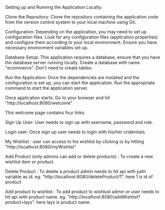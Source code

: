 Setting up and Running the Application Locally:

Clone the Repository:
Clone the repository containing the application code from the version control system to your local machine using Git.

Configuration:
Depending on the application, you may need to set up configuration files. 
Look for any configuration files (application.properties) and configure them according to your local environment. 
Ensure you have necessary environment variables set up.

Database Setup:
This application requires a database, ensure that you have the database server running locally.
Create a database with name "ecommerce". Don't need to create tables.

Run the Application:
Once the dependencies are installed and the configuration is set up, you can start the application. 
Run the appropriate command to start the application server.

Once application starts. Go to your browser and hit "http://localhost:8080/welcome"

This welcome page contains four links:

Sign Up User: User needs to sign up with username, password and role.

Login user: Once sign up user needs to login with his/her cridentials.

My Wishlist : user can access to his wishlist by clicking or by hitting "http://localhost:8080/myWishlist"

Add Product (only admins can add or delete products) : To create a new wishlist item or product.

Delete Product : To delete a product admin needs to hit api with path variable as id. eg. "http://localhost:8080/deleteProduct/1". here 1 is id of product

Add product to wishlist : To add product to wishlust admin or user needs to hit api with product name. eg. "http://localhost:8080/addWishlist?product=lays". here lays is product name.
